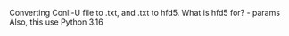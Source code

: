 Converting Conll-U file to .txt, and .txt to hfd5.
What is hfd5 for? - params
Also, this use Python 3.16
